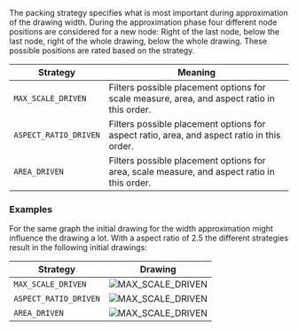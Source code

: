 The packing strategy specifies what is most important during approximation of the drawing width.
During the approximation phase four different node positions are considered for a new node:
Right of the last node, below the last node, right of the whole drawing, below the whole drawing.
These possible positions are rated based on the strategy.

Strategy       | Meaning
----------       | -------
`MAX_SCALE_DRIVEN` | Filters possible placement options for scale measure, area, and aspect ratio in this order.
`ASPECT_RATIO_DRIVEN` | Filters possible placement options for aspect ratio, area, and aspect ratio in this order.
`AREA_DRIVEN` | Filters possible placement options for area, scale measure, and aspect ratio in this order.


### Examples

For the same graph the initial drawing for the width approximation might influence the drawing a lot.
With a aspect ratio of 2.5 the different strategies result in the following initial drawings:

Strategy | Drawing
---------- | -------------------------------------------------------------------
`MAX_SCALE_DRIVEN` | ![MAX_SCALE_DRIVEN](/images/options/strategy_maxscaledriven.png)
`ASPECT_RATIO_DRIVEN` | ![MAX_SCALE_DRIVEN](/images/options/strategy_aspectratiodriven.png)
`AREA_DRIVEN` | ![MAX_SCALE_DRIVEN](/images/options/strategy_areadriven.png)